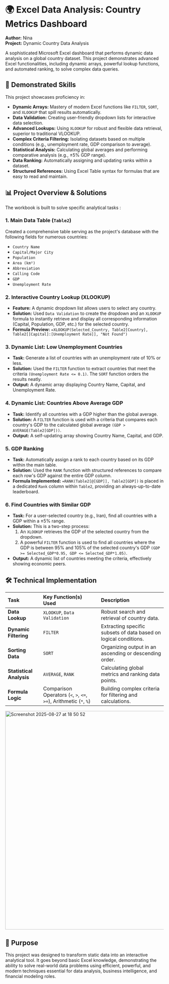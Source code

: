 
# 🌍 Excel Data Analysis: Country Metrics Dashboard

**Author:** Nina  
**Project:**  Dynamic Country Data Analysis

A sophisticated Microsoft Excel dashboard that performs dynamic data analysis on a global country dataset. This project demonstrates advanced Excel functionalities, including dynamic arrays, powerful lookup functions, and automated ranking, to solve complex data queries.

## 🚀 Demonstrated Skills

This project showcases proficiency in:

*   **Dynamic Arrays:** Mastery of modern Excel functions like `FILTER`, `SORT`, and `XLOOKUP` that spill results automatically.
*   **Data Validation:** Creating user-friendly dropdown lists for interactive data selection.
*   **Advanced Lookups:** Using `XLOOKUP` for robust and flexible data retrieval, superior to traditional VLOOKUP.
*   **Complex Criteria Filtering:** Isolating datasets based on multiple conditions (e.g., unemployment rate, GDP comparison to average).
*   **Statistical Analysis:** Calculating global averages and performing comparative analysis (e.g., ±5% GDP range).
*   **Data Ranking:** Automatically assigning and updating ranks within a dataset.
*   **Structured References:** Using Excel Table syntax for formulas that are easy to read and maintain.

## 📊 Project Overview & Solutions

The workbook is built to solve specific analytical tasks :

### 1. Main Data Table (`Table2`)
Created a comprehensive table serving as the project's database with the following fields for numerous countries:
*   `Country Name`
*   `Capital/Major City`
*   `Population`
*   `Area (km²)`
*   `Abbreviation`
*   `Calling Code`
*   `GDP`
*   `Unemployment Rate`

### 2. Interactive Country Lookup (XLOOKUP)
*   **Feature:** A dynamic dropdown list allows users to select any country.
*   **Solution:** Used `Data Validation` to create the dropdown and an `XLOOKUP` formula to instantly retrieve and display all corresponding information (Capital, Population, GDP, etc.) for the selected country.
*   **Formula Preview:** `=XLOOKUP(Selected_Country, Table2[Country], Table2[[Capital]:[Unemployment Rate]], "Not Found")`

### 3. Dynamic List: Low Unemployment Countries
*   **Task:** Generate a list of countries with an unemployment rate of 10% or less.
*   **Solution:** Used the `FILTER` function to extract countries that meet the criteria `(Unemployment Rate <= 0.1)`. The `SORT` function orders the results neatly.
*   **Output:** A dynamic array displaying Country Name, Capital, and Unemployment Rate.

### 4. Dynamic List: Countries Above Average GDP
*   **Task:** Identify all countries with a GDP higher than the global average.
*   **Solution:** A `FILTER` function is used with a criteria that compares each country's GDP to the calculated global average `(GDP > AVERAGE(Table2[GDP]))`.
*   **Output:** A self-updating array showing Country Name, Capital, and GDP.

### 5. GDP Ranking
*   **Task:** Automatically assign a rank to each country based on its GDP within the main table.
*   **Solution:** Used the `RANK` function with structured references to compare each row's GDP against the entire GDP column.
*   **Formula Implemented:** `=RANK(Table2[@[GDP]], Table2[GDP])` is placed in a dedicated `Rank` column within `Table2`, providing an always-up-to-date leaderboard.

### 6. Find Countries with Similar GDP
*   **Task:** For a user-selected country (e.g., Iran), find all countries with a GDP within a ±5% range.
*   **Solution:** This is a two-step process:
    1.  An `XLOOKUP` retrieves the GDP of the selected country from the dropdown.
    2.  A powerful `FILTER` function is used to find all countries where the GDP is between 95% and 105% of the selected country's GDP `(GDP >= Selected_GDP*0.95, GDP <= Selected_GDP*1.05)`.
*   **Output:** A dynamic list of countries meeting the criteria, effectively showing economic peers.

## 🛠️ Technical Implementation

| Task | Key Function(s) Used | Description |
| :--- | :--- | :--- |
| **Data Lookup** | `XLOOKUP`, `Data Validation` | Robust search and retrieval of country data. |
| **Dynamic Filtering** | `FILTER` | Extracting specific subsets of data based on logical conditions. |
| **Sorting Data** | `SORT` | Organizing output in an ascending or descending order. |
| **Statistical Analysis** | `AVERAGE`, `RANK` | Calculating global metrics and ranking data points. |
| **Formula Logic** | Comparison Operators (`<`, `>`, `<=`, `>=`), Arithmetic (`*`, `%`) | Building complex criteria for filtering and calculations. |



<img width="1012" height="694" alt="Screenshot 2025-08-27 at 18 50 52" src="https://github.com/user-attachments/assets/ce2fb5cb-c50e-4d9f-9d84-b7f88e471e4b" />


## 🌟 Purpose

This project was designed to transform static data into an interactive analytical tool. It goes beyond basic Excel knowledge, demonstrating the ability to solve real-world data problems using efficient, powerful, and modern techniques essential for data analysis, business intelligence, and financial modeling roles.
